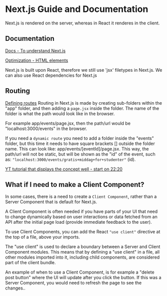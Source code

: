 # Next.js Guide and Documentation

Next.js is rendered on the server, whereas in React it renderes in the client.

## Documentation

[Docs - To understand Next.js](https://nextjs.org/docs)

[Optimization - HTML elements](https://nextjs.org/docs/app/building-your-application/optimizing)

Next.js is built upon React, therefore we still use 'jsx' filetypes in Next.js. We can also use React dependencies for Next.js

## Routing

[Defining routes](https://nextjs.org/docs/app/building-your-application/routing)
Routing in Next.js is made by creating sub-folders within the "app" folder, and then adding a `page.jsx` inside the folder. The name of the folder is what the path would look like in the browser.

For example app/events/page.jsx, then the path/url would be "localhost:3000/events" in the browser.

If you need a `dynamic route` you need to add a folder inside the "events" folder, but this time it needs to have square brackets [] outside the folder name. This can look like: app/events/[eventId]/page.jsx. This way, the path/url will not be static, but will be shown as the "id" of the event, such as: `"localhost:3000/events/gratis+middag+for+studenter"` (id).

[YT tutorial that displays the concept well - start on 22:20](https://www.youtube.com/watch?v=GxUR4zIasB8&list=LL&index=2&t=2258s)


## What if I need to make a Client Component?

In some cases, there is a need to create a `Client Component`, rather than a Server Component that is default for Next.js.

A Client Component is often needed if you have parts of your UI that need to change dynamically based on user interactions or data fetched from an API after the initial page load (provide immediate feedback to the user).

To use Client Components, you can add the React `"use client"` directive at the top of a file, above your imports.

The "use client" is used to declare a boundary between a Server and Client Component modules. This means that by defining a "use client" in a file, all other modules imported into it, including child components, are considered part of the client bundle.

An example of when to use a Client Component, is for example a "delete post button" where the UI will update after you click the button. If this was a Server Component, you would need to refresh the page to see the changes..
